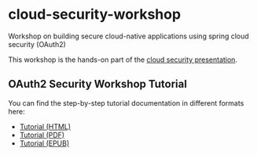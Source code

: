 # cloud-security-workshop
Workshop on building secure cloud-native applications using spring cloud security (OAuth2)

This workshop is the hands-on part of the [cloud security presentation](https://andifalk.github.io/security-cloud-presentation/index.html).

## OAuth2 Security Workshop Tutorial

You can find the step-by-step tutorial documentation in different formats here:

* [Tutorial (HTML)](https://andifalk.github.io/cloud-security-workshop/)
* [Tutorial (PDF)](https://github.com/andifalk/cloud-security-workshop/raw/master/docs/pdf/oauth2-tutorial.pdf)
* [Tutorial (EPUB)](https://github.com/andifalk/cloud-security-workshop/raw/master/docs/epub3/oauth2-tutorial.epub)


